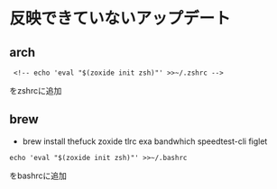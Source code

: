 # 反映できていないアップデート

## arch

<!-- - sudo pacman -S thefuck zoxide tldr exa bandwhich speedtest-cli figlet -->

```
 <!-- echo 'eval "$(zoxide init zsh)"' >>~/.zshrc -->
```

をzshrcに追加

## brew

- brew install thefuck zoxide tlrc exa bandwhich speedtest-cli figlet

```
echo 'eval "$(zoxide init zsh)"' >>~/.bashrc
```

をbashrcに追加
